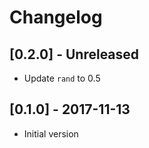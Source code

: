 # Changelog

## [0.2.0] - Unreleased

- Update `rand` to 0.5

## [0.1.0] - 2017-11-13

- Initial version

